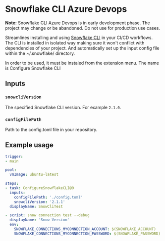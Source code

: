 # Snowflake CLI Azure Devops

**Note:** Snowflake CLI Azure Devops is in early development phase. The project may change or be abandoned. Do not use for production use cases.

Streamlines installing and using [Snowflake CLI](https://docs.snowflake.com/developer-guide/snowflake-cli-v2/index) in your CI/CD workflows. The CLI is installed in isolated way making sure it won't conflict with dependencies of your project. And automatically set up the input config file within the ~/.snowflake/ directory.

In order to be used, it must be instaled from the extension menu.
The name is Configure Snowflake CLI

## Inputs

### `snowcliVersion`

The specified Snowflake CLI version. For example `2.1.0`.


### `configFilePath`

Path to the config.toml file in your repository.


## Example usage

```yaml
trigger:
- main

pool:
  vmImage: ubuntu-latest

steps:
- task: ConfigureSnowflakeCLI@0
  inputs:
    configFilePath: './config.toml'
    snowcliVersion: '2.1.1'
  displayName: SnowCliTest

- script: snow connection test --debug
  displayName: 'Snow Version'
  env:
    SNOWFLAKE_CONNECTIONS_MYCONNECTION_ACCOUNT: $(SNOWFLAKE_ACCOUNT)
    SNOWFLAKE_CONNECTIONS_MYCONNECTION_PASSWORD: $(SNOWFLAKE_PASSWORD)
```